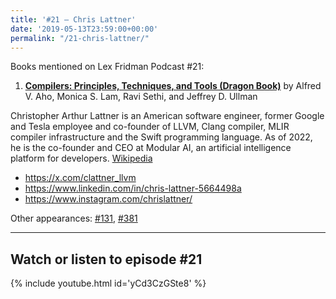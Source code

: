 ```yaml
---
title: '#21 – Chris Lattner'
date: '2019-05-13T23:59:00+00:00'
permalink: "/21-chris-lattner/"
---
```


Books mentioned on Lex Fridman Podcast #21:

1. <b><a href="https://amzn.to/3OtzJrJ" target="_blank" rel="sponsored noopener noreferrer">Compilers: Principles, Techniques, and Tools (Dragon Book)</a></b> by Alfred V. Aho, Monica S. Lam, Ravi Sethi, and Jeffrey D. Ullman

<!--more-->

Christopher Arthur Lattner is an American software engineer, former Google and Tesla employee and co-founder of LLVM, Clang compiler, MLIR compiler infrastructure and the Swift programming language. As of 2022, he is the co-founder and CEO at Modular AI, an artificial intelligence platform for developers. <a href="https://en.wikipedia.org/wiki/Chris_Lattner" target="_blank">Wikipedia</a>

- <a href="https://x.com/clattner_llvm" target="_blank">https://x.com/clattner_llvm</a>
- <a href="https://www.linkedin.com/in/chris-lattner-5664498a" target="_blank">https://www.linkedin.com/in/chris-lattner-5664498a</a>
- <a href="https://www.instagram.com/chrislattner/" target="_blank">https://www.instagram.com/chrislattner/</a>

Other appearances: [\#131](/131-chris-lattner/), [\#381](/381-chris-lattner/)

- - - - - -

## Watch or listen to episode #21

{% include youtube.html id='yCd3CzGSte8' %}